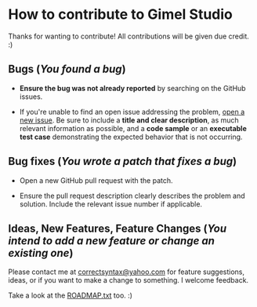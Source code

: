 # How to contribute to Gimel Studio

Thanks for wanting to contribute! All contributions will be given due credit. :)


## Bugs (*You found a bug*)

* **Ensure the bug was not already reported** by searching on the GitHub issues.

* If you're unable to find an open issue addressing the problem, [open a new issue](https://github.com/Correct-Syntax/Gimel-Studio/issues/new). Be sure to include a **title and clear description**, as much relevant information as possible, and a **code sample** or an **executable test case** demonstrating the expected behavior that is not occurring.

## Bug fixes (*You wrote a patch that fixes a bug*)

* Open a new GitHub pull request with the patch.

* Ensure the pull request description clearly describes the problem and solution. Include the relevant issue number if applicable.


## Ideas, New Features, Feature Changes (*You intend to add a new feature or change an existing one*)

Please contact me at <correctsyntax@yahoo.com> for feature suggestions, ideas, or if you want to make a change to something. I welcome feedback.

Take a look at the [ROADMAP.txt](ROADMAP.txt) too. :)

